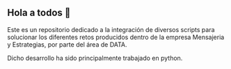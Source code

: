 ## Hola a todos 👋

Este es un repositorio dedicado a la integración de diversos scripts para solucionar los diferentes retos producidos dentro de la empresa Mensajeria y Estrategias, por parte del área de DATA.

Dicho desarrollo ha sido principalmente trabajado en python.
<!--
**Mensajeria-Estrategias-Data/Mensajeria-Estrategias-Data** is a ✨ _special_ ✨ repository because its `README.md` (this file) appears on your GitHub profile.

Here are some ideas to get you started:

- 🔭 I’m currently working on ...
- 🌱 I’m currently learning ...
- 👯 I’m looking to collaborate on ...
- 🤔 I’m looking for help with ...
- 💬 Ask me about ...
- 📫 How to reach me: ...
- 😄 Pronouns: ...
- ⚡ Fun fact: ...
- third party logistics 3PL
-->
